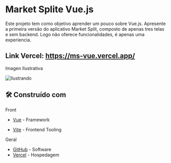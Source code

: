 # Market Splite Vue.js

Este projeto tem como objetivo aprender um pouco sobre Vue.js. Apresente a primeira versão do aplicativo Market Split, composto de apenas tres telas e sem backend.
Logo não oferece funcionalidades, é apenas uma experiencia.

## Link Vercel: https://ms-vue.vercel.app/

Imagen Ilustrativa

![Ilustrando](https://user-images.githubusercontent.com/90703690/208976920-2d1c35db-f07a-4160-b104-dd64684a1216.png)

## 🛠️ Construído com

Front
+ [Vue](https://vuejs.org/) - Framework 
* [Vite](https://vitejs.dev/) - Frontend Tooling

Geral
* [GitHub](https://github.com/) - Software
* [Vercel](https://vercel.com) - Hospedagem

